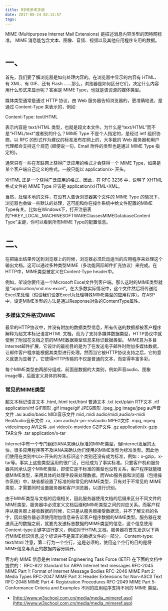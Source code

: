 ```yaml
---
title: MIME参考手册
date: 2017-08-24 02:13:57
tags:
---
```

MIME (Multipurpose Internet Mail Extensions) 是描述消息内容类型的因特网标准。
MIME 消息能包含文本、图像、音频、视频以及其他应用程序专用的数据。
# 一、
首先，我们要了解浏览器是如何处理内容的。在浏览器中显示的内容有 HTML、有 XML、有 GIF、还有 Flash ……那么，浏览器是如何区分它们，决定什么内容用什么形式来显示呢？答案是 MIME Type，也就是该资源的媒体类型。

媒体类型通常是通过 HTTP 协议，由 Web 服务器告知浏览器的，更准确地说，是通过 Content-Type 来表示的，例如:

Content-Type: text/HTML

表示内容是 text/HTML 类型，也就是超文本文件。为什么是“text/HTML”而不是“HTML/text”或者别的什么？MIME Type 不是个人指定的，是经过 ietf 组织协商，以 RFC 的形式作为建议的标准发布在网上的，大多数的 Web 服务器和用户代理都会支持这个规范 (顺便说一句，Email 附件的类型也是通过 MIME Type 指定的)。

通常只有一些在互联网上获得广泛应用的格式才会获得一个 MIME Type，如果是某个客户端自己定义的格式，一般只能以 application/x- 开头。

XHTML 正是一个获得广泛应用的格式，因此，在 RFC 3236 中，说明了 XHTML 格式文件的 MIME Type 应该是 application/xHTML+XML。

当然，处理本地的文件，在没有人告诉浏览器某个文件的 MIME Type 的情况下，浏览器也会做一些默认的处理，这可能和你在操作系统中给文件配置的MIME Type有关。比如在Windows下，打开注册表的“HKEY_LOCAL_MACHINESOFTWAREClassesMIMEDatabaseContent Type”主键，你可以看到所有MIME Type的配置信息。
 
# 二、
在把输出结果传送到浏览器上的时候，浏览器必须启动适当的应用程序来处理这个输出文档。这可以通过多种类型MIME（多功能网际邮件扩充协议）来完成。在HTTP中，MIME类型被定义在Content-Type header中。

例如，架设你要传送一个Microsoft Excel文件到客户端。那么这时的MIME类型就是“application/vnd.ms-excel”。在大多数实际情况中，这个文件然后将传送给Execl来处理（假设我们设定Execl为处理特殊MIME类型的应用程序）。在ASP中，设定MIME类型的方法是通过Response对象的ContentType属性。

### 多媒体文件格式MIME 
最早的HTTP协议中，并没有附加的数据类型信息，所有传送的数据都被客户程序解释为超文本标记语言HTML 文档，而为了支持多媒体数据类型，HTTP协议中就使用了附加在文档之前的MIME数据类型信息来标识数据类型。
MIME意为多目Internet邮件扩展，它设计的最初目的是为了在发送电子邮件时附加多媒体数据，让邮件客户程序能根据其类型进行处理。然而当它被HTTP协议支持之后，它的意义就更为显著了。它使得HTTP传输的不仅是普通的文本，而变得丰富多彩。

每个MIME类型由两部分组成，前面是数据的大类别，例如声音audio、图象image等，后面定义具体的种类。

### 常见的MIME类型
超文本标记语言文本 .html,.html text/html 
普通文本 .txt text/plain 
RTF文本 .rtf application/rtf 
GIF图形 .gif image/gif 
JPEG图形 .ipeg,.jpg image/jpeg 
au声音文件 .au audio/basic 
MIDI音乐文件 mid,.midi audio/midi,audio/x-midi 
RealAudio音乐文件 .ra, .ram audio/x-pn-realaudio 
MPEG文件 .mpg,.mpeg video/mpeg 
AVI文件 .avi video/x-msvideo 
GZIP文件 .gz application/x-gzip 
TAR文件 .tar application/x-tar 

Internet中有一个专门组织IANA来确认标准的MIME类型，但Internet发展的太快，很多应用程序等不及IANA来确认他们使用的MIME类型为标准类型。因此他们使用在类别中以x-开头的方法标识这个类别还没有成为标准，例如：x-gzip，x-tar等。事实上这些类型运用的很广泛，已经成为了事实标准。只要客户机和服务器共同承认这个MIME类型，即使它是不标准的类型也没有关系，客户程序就能根据MIME类型，采用具体的处理手段来处理数据。而Web服务器和浏览器（包括操作系统）中，缺省都设置了标准的和常见的MIME类型，只有对于不常见的 MIME类型，才需要同时设置服务器和客户浏览器，以进行识别。

由于MIME类型与文档的后缀相关，因此服务器使用文档的后缀来区分不同文件的MIME类型，服务器中必须定义文档后缀和MIME类型之间的对应关系。而客户程序从服务器上接收数据的时候，它只是从服务器接受数据流，并不了解文档的名字，因此服务器必须使用附加信息来告诉客户程序数据的MIME类型。服务器在发送真正的数据之前，就要先发送标志数据的MIME类型的信息，这个信息使用Content-type关键字进行定义，例如对于HTML文档，服务器将首先发送以下两行MIME标识信息,这个标识并不是真正的数据文件的一部分。
Content-type: text/html
注意，第二行为一个空行，这是必须的，使用这个空行的目的是将MIME信息与真正的数据内容分隔开。

官方的 MIME 信息是由 Internet Engineering Task Force (IETF) 在下面的文档中提供的：
RFC-822 Standard for ARPA Internet text messages
RFC-2045 MIME Part 1: Format of Internet Message Bodies
RFC-2046 MIME Part 2: Media Types
RFC-2047 MIME Part 3: Header Extensions for Non-ASCII Text
RFC-2048 MIME Part 4: Registration Procedures
RFC-2049 MIME Part 5: Conformance Criteria and Examples
不同的应用程序支持不同的 MIME 类型。
 * [http://www.w3school.com.cn/media/media_mimeref.asp](http://www.w3school.com.cn/media/media_mimeref.asp)